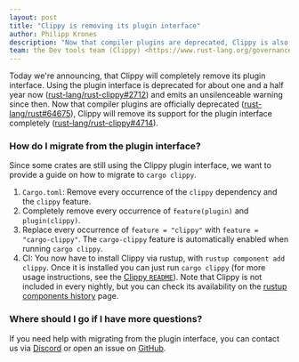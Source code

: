 ```yaml
---
layout: post
title: "Clippy is removing its plugin interface"
author: Philipp Krones
description: "Now that compiler plugins are deprecated, Clippy is also removing its plugin interface"
team: the Dev tools team (Clippy) <https://www.rust-lang.org/governance/teams/dev-tools#clippy>
---
```


Today we're announcing, that Clippy will completely remove its plugin interface.
Using the plugin interface is deprecated for about one and a half year now
([rust-lang/rust-clippy#2712]) and emits an unsilenceable warning since then.
Now that compiler plugins are officially deprecated ([rust-lang/rust#64675]),
Clippy will remove its support for the plugin interface completely
([rust-lang/rust-clippy#4714]).

[rust-lang/rust-clippy#2712]: https://github.com/rust-lang/rust-clippy/pull/2712
[rust-lang/rust#64675]: https://github.com/rust-lang/rust/pull/64675
[rust-lang/rust-clippy#4714]: https://github.com/rust-lang/rust-clippy/pull/4714

### How do I migrate from the plugin interface?

Since some crates are still using the Clippy plugin interface, we want to
provide a guide on how to migrate to `cargo clippy`.

1. `Cargo.toml`: Remove every occurrence of the `clippy` dependency and the
   `clippy` feature.
2. Completely remove every occurrence of `feature(plugin)` and `plugin(clippy)`.
3. Replace every occurrence of `feature = "clippy"` with `feature =
   "cargo-clippy"`. The `cargo-clippy` feature is automatically enabled when
   running `cargo clippy`.
4. CI: You now have to install Clippy via rustup, with `rustup component add
   clippy`. Once it is installed you can just run `cargo clippy` (for more usage
   instructions, see the [Clippy `README`]). Note that Clippy is not included in
   every nightly, but you can check its availability on the [rustup components
   history] page.

[Clippy `README`]: https://github.com/rust-lang/rust-clippy#usage
[rustup components history]: https://rust-lang.github.io/rustup-components-history/index.html

### Where should I go if I have more questions?

If you need help with migrating from the plugin interface, you can contact us
via [Discord] or open an issue on [GitHub].

[Discord]: https://discord.gg/vNNtpyD
[GitHub]: https://github.com/rust-lang/clippy/issues/new
